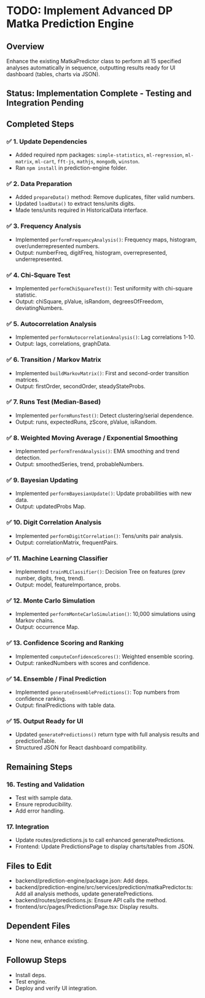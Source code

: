 # TODO: Implement Advanced DP Matka Prediction Engine

## Overview
Enhance the existing MatkaPredictor class to perform all 15 specified analyses automatically in sequence, outputting results ready for UI dashboard (tables, charts via JSON).

## Status: Implementation Complete - Testing and Integration Pending

## Completed Steps

### ✅ 1. Update Dependencies
- Added required npm packages: `simple-statistics`, `ml-regression`, `ml-matrix`, `ml-cart`, `fft-js`, `mathjs`, `mongodb`, `winston`.
- Ran `npm install` in prediction-engine folder.

### ✅ 2. Data Preparation
- Added `prepareData()` method: Remove duplicates, filter valid numbers.
- Updated `loadData()` to extract tens/units digits.
- Made tens/units required in HistoricalData interface.

### ✅ 3. Frequency Analysis
- Implemented `performFrequencyAnalysis()`: Frequency maps, histogram, over/underrepresented numbers.
- Output: numberFreq, digitFreq, histogram, overrepresented, underrepresented.

### ✅ 4. Chi-Square Test
- Implemented `performChiSquareTest()`: Test uniformity with chi-square statistic.
- Output: chiSquare, pValue, isRandom, degreesOfFreedom, deviatingNumbers.

### ✅ 5. Autocorrelation Analysis
- Implemented `performAutocorrelationAnalysis()`: Lag correlations 1-10.
- Output: lags, correlations, graphData.

### ✅ 6. Transition / Markov Matrix
- Implemented `buildMarkovMatrix()`: First and second-order transition matrices.
- Output: firstOrder, secondOrder, steadyStateProbs.

### ✅ 7. Runs Test (Median-Based)
- Implemented `performRunsTest()`: Detect clustering/serial dependence.
- Output: runs, expectedRuns, zScore, pValue, isRandom.

### ✅ 8. Weighted Moving Average / Exponential Smoothing
- Implemented `performTrendAnalysis()`: EMA smoothing and trend detection.
- Output: smoothedSeries, trend, probableNumbers.

### ✅ 9. Bayesian Updating
- Implemented `performBayesianUpdate()`: Update probabilities with new data.
- Output: updatedProbs Map.

### ✅ 10. Digit Correlation Analysis
- Implemented `performDigitCorrelation()`: Tens/units pair analysis.
- Output: correlationMatrix, frequentPairs.

### ✅ 11. Machine Learning Classifier
- Implemented `trainMLClassifier()`: Decision Tree on features (prev number, digits, freq, trend).
- Output: model, featureImportance, probs.

### ✅ 12. Monte Carlo Simulation
- Implemented `performMonteCarloSimulation()`: 10,000 simulations using Markov chains.
- Output: occurrence Map.

### ✅ 13. Confidence Scoring and Ranking
- Implemented `computeConfidenceScores()`: Weighted ensemble scoring.
- Output: rankedNumbers with scores and confidence.

### ✅ 14. Ensemble / Final Prediction
- Implemented `generateEnsemblePredictions()`: Top numbers from confidence ranking.
- Output: finalPredictions with table data.

### ✅ 15. Output Ready for UI
- Updated `generatePredictions()` return type with full analysis results and predictionTable.
- Structured JSON for React dashboard compatibility.

## Remaining Steps

### 16. Testing and Validation
- Test with sample data.
- Ensure reproducibility.
- Add error handling.

### 17. Integration
- Update routes/predictions.js to call enhanced generatePredictions.
- Frontend: Update PredictionsPage to display charts/tables from JSON.

## Files to Edit
- backend/prediction-engine/package.json: Add deps.
- backend/prediction-engine/src/services/prediction/matkaPredictor.ts: Add all analysis methods, update generatePredictions.
- backend/routes/predictions.js: Ensure API calls the method.
- frontend/src/pages/PredictionsPage.tsx: Display results.

## Dependent Files
- None new, enhance existing.

## Followup Steps
- Install deps.
- Test engine.
- Deploy and verify UI integration.
